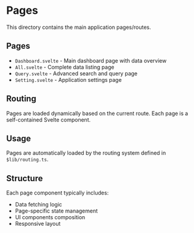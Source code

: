 # Pages

This directory contains the main application pages/routes.

## Pages

- `Dashboard.svelte` - Main dashboard page with data overview
- `All.svelte` - Complete data listing page
- `Query.svelte` - Advanced search and query page
- `Setting.svelte` - Application settings page

## Routing

Pages are loaded dynamically based on the current route. Each page is a self-contained Svelte component.

## Usage

Pages are automatically loaded by the routing system defined in `$lib/routing.ts`.

## Structure

Each page component typically includes:
- Data fetching logic
- Page-specific state management
- UI components composition
- Responsive layout